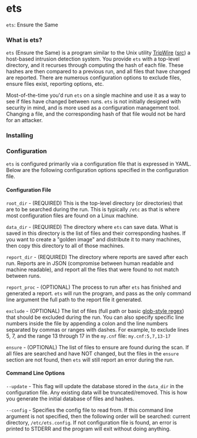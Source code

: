 # ets
`ets`: Ensure the Same

### What is ets?

`ets` (Ensure the Same) is a program similar to the Unix utility [TripWire](https://en.wikipedia.org/wiki/Open_Source_Tripwire) ([src](https://github.com/Tripwire/tripwire-open-source)) a host-based intrusion detection system. You provide `ets` with a top-level directory, and it recurses through computing the hash of each file. These hashes are then compared to a previous run, and all files that have changed are reported. There are numerous configuration options to exclude files, ensure files exist, reporting options, etc.

Most-of-the-time you'd run `ets` on a single machine and use it as a way to see if files have changed between runs. `ets` is not initially designed with security in mind, and is more used as a configuration management tool. Changing a file, and the corresponding hash of that file would not be hard for an attacker.

### Installing

### Configuration

`ets` is configured primarily via a configuration file that is expressed in YAML. Below are the following configuration options specified in the configuration file.

#### Configuration File

`root_dir` - (REQUIRED) This is the top-level directory (or directories) that are to be searched during the run. This is typically `/etc` as that is where most configuration files are found on a Linux machine.

`data_dir` - (REQUIRED) The directory where `ets` can save data. What is saved in this directory is the list of files and their corresponding hashes. If you want to create a "golden image" and distribute it to many machines, then copy this directory to all of those machines.

`report_dir` - (REQUIRED) The directory where reports are saved after each run. Reports are in JSON (compromise between human readable and machine readable), and report all the files that were found to not match between runs.

`report_proc` - (OPTIONAL) The process to run after `ets` has finished and generated a report. `ets` will run the program, and pass as the only command line argument the full path to the report file it generated.

`exclude` - (OPTIONAL) The list of files (full path or basic [glob-style regex](https://en.wikipedia.org/wiki/Glob_(programming))) that should be excluded during the run. You can also specify specific line numbers inside the file by appending a colon and the line numbers separated by commas or ranges with dashes. For example, to exclude lines 5, 7, and the range 13 through 17 in the `my.cnf` file: `my.cnf:5,7,13-17`

`ensure` - (OPTIONAL) The list of files to ensure are found during the scan. If all files are searched and have NOT changed, but the files in the `ensure` section are not found, then `ets` will still report an error during the run.

#### Command Line Options

`--update` - This flag will update the database stored in the `data_dir` in the configuration file. Any existing data will be truncated/removed. This is how you generate the initial database of files and hashes.

`--config` - Specifies the config file to read from. If this command line argument is not specified, then the following order will be searched: current directory, `/etc/ets.config`. If not configuration file is found, an error is printed to STDERR and the program will exit without doing anything.
